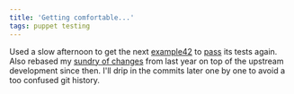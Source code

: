 ```yaml
---
title: 'Getting comfortable...'
tags: puppet testing
---
```


Used a slow afternoon to get the next [example42](https://github.com/example42)
to [pass](https://github.com/example42/puppet-apt/pull/44) its tests again.
Also rebased my [sundry of
changes](https://github.com/DavidS/puppet-apt/commits/to-push) from last year
on top of the upstream development since then. I'll drip in the commits later
one by one to avoid a too confused git history.
